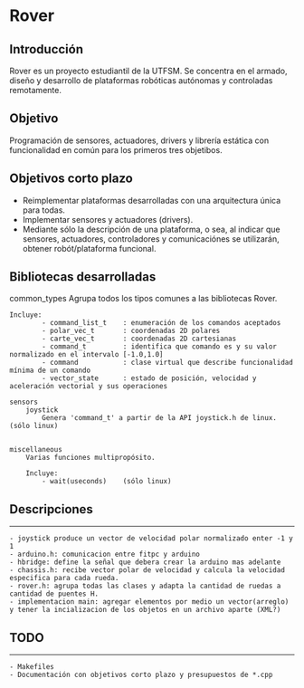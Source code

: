Rover
======

Introducción
-------------

Rover es un proyecto estudiantil de la UTFSM. Se concentra en el armado, diseño y desarrollo de plataformas robóticas
autónomas y controladas remotamente.

Objetivo
----------

Programación de sensores, actuadores, drivers y librería estática con funcionalidad en común para los primeros tres objetibos.


Objetivos corto plazo
----------------------

- Reimplementar plataformas desarrolladas con una arquitectura única para todas.
- Implementar sensores y actuadores (drivers).
- Mediante sólo la descripción de una plataforma, o sea, al indicar que sensores, actuadores, controladores y
comunicaciónes se utilizarán, obtener robót/plataforma funcional.


Bibliotecas desarrolladas
--------------------------

common_types
	Agrupa todos los tipos comunes a las bibliotecas Rover.

	Incluye:
			- command_list_t	: enumeración de los comandos aceptados
			- polar_vec_t		: coordenadas 2D polares
			- carte_vec_t		: coordenadas 2D cartesianas
			- command_t 		: identifica que comando es y su valor normalizado en el intervalo [-1.0,1.0]
			- command 			: clase virtual que describe funcionalidad mínima de un comando
			- vector_state		: estado de posición, velocidad y aceleración vectorial y sus operaciones

	sensors
		joystick
			Genera 'command_t' a partir de la API joystick.h de linux.	(sólo linux)


	miscellaneous
		Varias funciones multipropósito.

		Incluye:
			- wait(useconds)	(sólo linux)



Descripciones
---------------------
---------------------

	- joystick produce un vector de velocidad polar normalizado enter -1 y 1
	- arduino.h: comunicacion entre fitpc y arduino
	- hbridge: define la señal que debera crear la arduino mas adelante
	- chassis.h: recibe vector polar de velocidad y calcula la velocidad especifica para cada rueda.
	- rover.h: agrupa todas las clases y adapta la cantidad de ruedas a cantidad de puentes H.
	- implementacion main: agregar elementos por medio un vector(arreglo) y tener la incializacion de los objetos en un archivo aparte (XML?) 


TODO
-----
-----

	- Makefiles
	- Documentación con objetivos corto plazo y presupuestos de *.cpp

